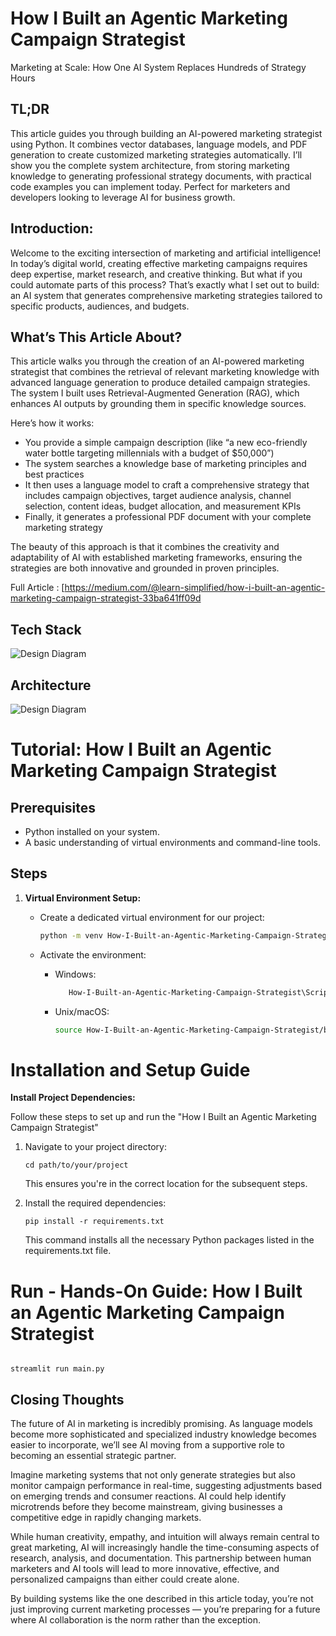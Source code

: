 # How I Built an Agentic Marketing Campaign Strategist

Marketing at Scale: How One AI System Replaces Hundreds of Strategy Hours


## TL;DR
This article guides you through building an AI-powered marketing strategist using Python. It combines vector databases, language models, and PDF generation to create customized marketing strategies automatically. I’ll show you the complete system architecture, from storing marketing knowledge to generating professional strategy documents, with practical code examples you can implement today. Perfect for marketers and developers looking to leverage AI for business growth.

## Introduction:
Welcome to the exciting intersection of marketing and artificial intelligence! In today’s digital world, creating effective marketing campaigns requires deep expertise, market research, and creative thinking. But what if you could automate parts of this process? That’s exactly what I set out to build: an AI system that generates comprehensive marketing strategies tailored to specific products, audiences, and budgets.

## What’s This Article About?
This article walks you through the creation of an AI-powered marketing strategist that combines the retrieval of relevant marketing knowledge with advanced language generation to produce detailed campaign strategies. The system I built uses Retrieval-Augmented Generation (RAG), which enhances AI outputs by grounding them in specific knowledge sources.

Here’s how it works:
 - You provide a simple campaign description (like “a new eco-friendly water bottle targeting millennials with a budget of $50,000”)
- The system searches a knowledge base of marketing principles and best practices
- It then uses a language model to craft a comprehensive strategy that includes campaign objectives, target audience analysis, channel selection, content ideas, budget allocation, and measurement KPIs
- Finally, it generates a professional PDF document with your complete marketing strategy

The beauty of this approach is that it combines the creativity and adaptability of AI with established marketing frameworks, ensuring the strategies are both innovative and grounded in proven principles.

Full Article : [https://medium.com/@learn-simplified/how-i-built-an-agentic-marketing-campaign-strategist-33ba641ff09d


## Tech Stack  

![Design Diagram](design_docs/tech_stack.png)


## Architecture

![Design Diagram](design_docs/design.png)


# Tutorial: How I Built an Agentic Marketing Campaign Strategist

## Prerequisites
- Python installed on your system.
- A basic understanding of virtual environments and command-line tools.

## Steps

1. **Virtual Environment Setup:**
   - Create a dedicated virtual environment for our project:
   
     ```bash
     python -m venv How-I-Built-an-Agentic-Marketing-Campaign-Strategist
     ```
   - Activate the environment:
   
     - Windows:
       ```bash
          How-I-Built-an-Agentic-Marketing-Campaign-Strategist\Scripts\activate        
       ```
     - Unix/macOS:
       ```bash
       source How-I-Built-an-Agentic-Marketing-Campaign-Strategist/bin/activate
       ```
   

# Installation and Setup Guide

**Install Project Dependencies:**

Follow these steps to set up and run the  "How I Built an Agentic Marketing Campaign Strategist"

1. Navigate to your project directory:
   ```
   cd path/to/your/project
   ```
   This ensures you're in the correct location for the subsequent steps.

2. Install the required dependencies:
   ```
   pip install -r requirements.txt   
   ```
   This command installs all the necessary Python packages listed in the requirements.txt file.


# Run - Hands-On Guide: How I Built an Agentic Marketing Campaign Strategist
  
   ```

   streamlit run main.py
   
   ```
   
## Closing Thoughts

The future of AI in marketing is incredibly promising. As language models become more sophisticated and specialized industry knowledge becomes easier to incorporate, we’ll see AI moving from a supportive role to becoming an essential strategic partner.

Imagine marketing systems that not only generate strategies but also monitor campaign performance in real-time, suggesting adjustments based on emerging trends and consumer reactions. AI could help identify microtrends before they become mainstream, giving businesses a competitive edge in rapidly changing markets.

While human creativity, empathy, and intuition will always remain central to great marketing, AI will increasingly handle the time-consuming aspects of research, analysis, and documentation. This partnership between human marketers and AI tools will lead to more innovative, effective, and personalized campaigns than either could create alone.

By building systems like the one described in this article today, you’re not just improving current marketing processes — you’re preparing for a future where AI collaboration is the norm rather than the exception.